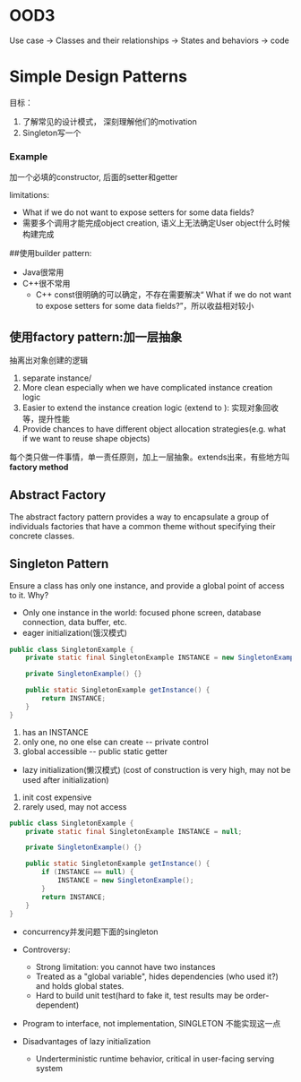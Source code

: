 # OOD3
Use case -> Classes and their relationships -> States and behaviors -> code

# Simple Design Patterns
目标：
1. 了解常见的设计模式， 深刻理解他们的motivation
2. Singleton写一个

### Example
加一个必填的constructor, 后面的setter和getter

limitations:
- What if we do not want to expose setters for some data fields?
- 需要多个调用才能完成object creation, 语义上无法确定User object什么时候构建完成

##使用builder pattern:
- Java很常用
- C++很不常用
    - C++ const很明确的可以确定，不存在需要解决“ What if we do not want to expose setters for some data fields?”，所以收益相对较小

## 使用factory pattern:加一层抽象
抽离出对象创建的逻辑
1. separate instance/
2. More clean especially when we have complicated instance creation logic
3. Easier to extend the instance creation logic (extend to ): 实现对象回收等，提升性能
4. Provide chances to have different object allocation strategies(e.g. what if we want to reuse shape objects)

每个类只做一件事情，单一责任原则，加上一层抽象。extends出来，有些地方叫 **factory method**

## Abstract Factory
The abstract factory pattern provides a way to encapsulate a group of individuals factories that have a common theme without specifying their concrete classes.

## Singleton Pattern
Ensure a class has only one instance, and provide a global point of access to it. Why?
- Only one instance in the world: focused phone screen, database connection, data buffer, etc.
- eager initialization(饿汉模式)
```Java
public class SingletonExample {
    private static final SingletonExample INSTANCE = new SingletonExample();

    private SingletonExample() {}

    public static SingletonExample getInstance() {
        return INSTANCE;
    }
}

```

1. has an INSTANCE
2. only one, no one else can create -- private control
3. global accessible -- public static getter

- lazy initialization(懒汉模式) (cost of construction is very high, may not be used after initialization)
1. init cost expensive
2. rarely used, may not access
```java
public class SingletonExample {
    private static final SingletonExample INSTANCE = null;

    private SingletonExample() {}

    public static SingletonExample getInstance() {
        if (INSTANCE == null) {
            INSTANCE = new SingletonExample();
        }
        return INSTANCE;
    }
}

```

- concurrency并发问题下面的singleton

- Controversy:
    - Strong limitation: you cannot have two instances
    - Treated as a "global variable", hides dependencies (who used it?) and holds global states.
    - Hard to build unit test(hard to fake it, test results may be order-dependent)
- Program to interface, not implementation, SINGLETON 不能实现这一点

- Disadvantages of lazy initialization
    - Underterministic runtime behavior, critical in user-facing serving system
